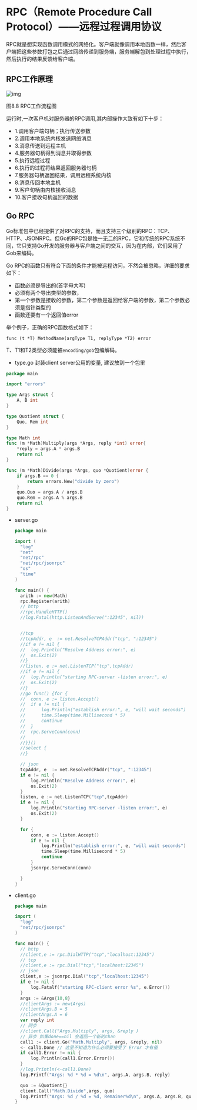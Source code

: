 # RPC（Remote Procedure Call Protocol）——远程过程调用协议

RPC就是想实现函数调用模式的网络化。客户端就像调用本地函数一样，然后客户端把这些参数打包之后通过网络传递到服务端，服务端解包到处理过程中执行，然后执行的结果反馈给客户端。

## RPC工作原理

![img](https://github.com/astaxie/build-web-application-with-golang/raw/master/zh/images/8.4.rpc.png?raw=true)

图8.8 RPC工作流程图

运行时,一次客户机对服务器的RPC调用,其内部操作大致有如下十步：

- 1.调用客户端句柄；执行传送参数
- 2.调用本地系统内核发送网络消息
- 3.消息传送到远程主机
- 4.服务器句柄得到消息并取得参数
- 5.执行远程过程
- 6.执行的过程将结果返回服务器句柄
- 7.服务器句柄返回结果，调用远程系统内核
- 8.消息传回本地主机
- 9.客户句柄由内核接收消息
- 10.客户接收句柄返回的数据

## Go RPC

Go标准包中已经提供了对RPC的支持，而且支持三个级别的RPC：TCP、HTTP、JSONRPC。但Go的RPC包是独一无二的RPC，它和传统的RPC系统不同，它只支持Go开发的服务器与客户端之间的交互，因为在内部，它们采用了Gob来编码。

Go RPC的函数只有符合下面的条件才能被远程访问，不然会被忽略，详细的要求如下：

- 函数必须是导出的(首字母大写)
- 必须有两个导出类型的参数，
- 第一个参数是接收的参数，第二个参数是返回给客户端的参数，第二个参数必须是指针类型的
- 函数还要有一个返回值error

举个例子，正确的RPC函数格式如下：

```
func (t *T) MethodName(argType T1, replyType *T2) error
```

T、T1和T2类型必须能被`encoding/gob`包编解码。

- type.go 封装client server公用的变量, 建议放到一个包里

```go
package main

import "errors"

type Args struct {
	A, B int
}

type Quotient struct {
	Quo, Rem int
}

type Math int
func (m *Math)Multiply(args *Args, reply *int) error{
	*reply = args.A * args.B
	return nil
}

func (m *Math)Divide(args *Args, quo *Quotient)error {
	if args.B == 0 {
		return errors.New("divide by zero")
	}
	quo.Quo = args.A / args.B
	quo.Rem = args.A % args.B
	return nil
}

```

- server.go

  ```go
  package main
  
  import (
  	"log"
  	"net"
  	"net/rpc"
  	"net/rpc/jsonrpc"
  	"os"
  	"time"
  )
  
  func main() {
  	arith := new(Math)
  	rpc.Register(arith)
  	// http
  	//rpc.HandleHTTP()
  	//log.Fatal(http.ListenAndServe(":12345", nil))
  
  
  	//tcp
  	//tcpAddr, e  := net.ResolveTCPAddr("tcp", ":12345")
  	//if e != nil {
  	//	log.Println("Resolve Address error:", e)
  	//	os.Exit(2)
  	//}
  	//listen, e := net.ListenTCP("tcp",tcpAddr)
  	//if e != nil {
  	//	log.Println("starting RPC-server -listen error:", e)
  	//	os.Exit(2)
  	//}
  	//go func() {for {
  	//	conn, e := listen.Accept()
  	//	if e != nil {
  	//		log.Println("establish error:", e, "will wait seconds")
  	//		time.Sleep(time.Millisecond * 5)
  	//		continue
  	//	}
  	//	rpc.ServeConn(conn)
  	//
  	//}}()
  	//select {
  	//}
  
  	// json
  	tcpAddr, e  := net.ResolveTCPAddr("tcp", ":12345")
  	if e != nil {
  		log.Println("Resolve Address error:", e)
  		os.Exit(2)
  	}
  	listen, e := net.ListenTCP("tcp",tcpAddr)
  	if e != nil {
  		log.Println("starting RPC-server -listen error:", e)
  		os.Exit(2)
  	}
  
  	for {
  		conn, e := listen.Accept()
  		if e != nil {
  			log.Println("establish error:", e, "will wait seconds")
  			time.Sleep(time.Millisecond * 5)
  			continue
  		}
  		jsonrpc.ServeConn(conn)
  
  	}
  }
  
  
  ```

  

- client.go

  ```go
  package main
  
  import (
  	"log"
  	"net/rpc/jsonrpc"
  )
  
  func main() {
  	// http
  	//client,e := rpc.DialHTTP("tcp","localhost:12345")
  	// tcp
  	//client,e := rpc.Dial("tcp","localhost:12345")
  	// json
  	client,e := jsonrpc.Dial("tcp","localhost:12345")
  	if e != nil {
  		log.Fatalf("starting RPC-client error %s", e.Error())
  	}
  	args := &Args{10,8}
  	//clientArgs := new(Args)
  	//clientArgs.B = 5
  	//clientArgs.A = 6
  	var reply int
  	// 同步
  	//client.Call("Args.Multiply", args, &reply )
  	// 异步 如果done==nil 会返回一个新的chan
  	call1 := client.Go("Math.Multiply", args, &reply, nil)
  	<- call1.Done // 这里不知道为什么必须要接受了 Error 才有值
  	if call1.Error != nil {
  		log.Println(call1.Error.Error())
  	}
  	//log.Println(<-call1.Done)
  	log.Printf("Args: %d * %d = %d\n", args.A, args.B, reply)
  
  	quo := &Quotient{}
  	client.Call("Math.Divide",args, quo)
  	log.Printf("Args: %d / %d = %d, Remainer%d\n", args.A, args.B, quo.Quo, quo.Rem)
  }
  ```

  